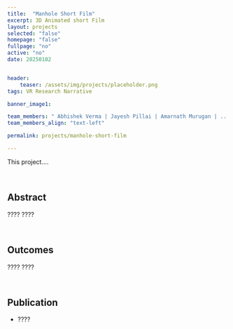 ```yaml
---
title:  "Manhole Short Film"
excerpt: 3D Animated short Film
layout: projects   
selected: "false"
homepage: "false"
fullpage: "no"
active: "no"
date: 20250102


header:
    teaser: /assets/img/projects/placeholder.png
tags: VR Research Narrative

banner_image1:

team_members: " Abhishek Verma | Jayesh Pillai | Amarnath Murugan | ...."
team_members_align: "text-left"

permalink: projects/manhole-short-film

---
```


This project....

<br>

## Abstract

????
????

<br>

## Outcomes

????
????

<br>

## Publication
- ????